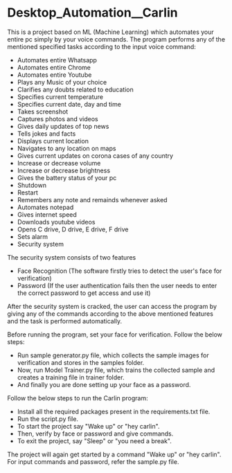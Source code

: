 # Desktop_Automation__Carlin
This is a project based on ML (Machine Learning) which automates your entire pc simply by your voice commands.
The program performs any of the mentioned specified tasks according to the input voice command:

- Automates entire Whatsapp
- Automates entire Chrome
- Automates entire Youtube
- Plays any Music of your choice
- Clarifies any doubts related to education
- Specifies current temperature
- Specifies current date, day and time
- Takes screenshot
- Captures photos and videos
- Gives daily updates of top news
- Tells jokes and facts
- Displays current location
- Navigates to any location on maps
- Gives current updates on corona cases of any country
- Increase or decrease volume
- Increase or decrease brightness
- Gives the battery status of your pc
- Shutdown 
- Restart
- Remembers any note and remainds whenever asked
- Automates notepad
- Gives internet speed
- Downloads youtube videos
- Opens C drive, D drive, E drive, F drive
- Sets alarm
- Security system

The security system consists of two features

- Face Recognition (The software firstly tries to detect the user's face for verification)
- Password (If the user authentication fails then the user needs to enter the correct password to get access and use it)

After the security system is cracked, the user can access the program by giving any of the commands according to the above mentioned features and the task is performed automatically.

Before running the program, set your face for verification. Follow the below steps:

- Run sample generator.py file, which collects the sample images for verification and stores in the samples folder.
- Now, run Model Trainer.py file, which trains the collected sample and creates a training file in trainer folder.
- And finally you are done setting up your face as a password. 

Follow the below steps to run the Carlin program:   

- Install all the required packages present in the requirements.txt file.
- Run the script.py file.
- To start the project say "Wake up" or "hey carlin".
- Then, verify by face or password and give commands.
- To exit the project, say "Sleep" or "you need a break".

The project will again get started by a command "Wake up" or "hey carlin".
For input commands and password, refer the sample.py file. 
